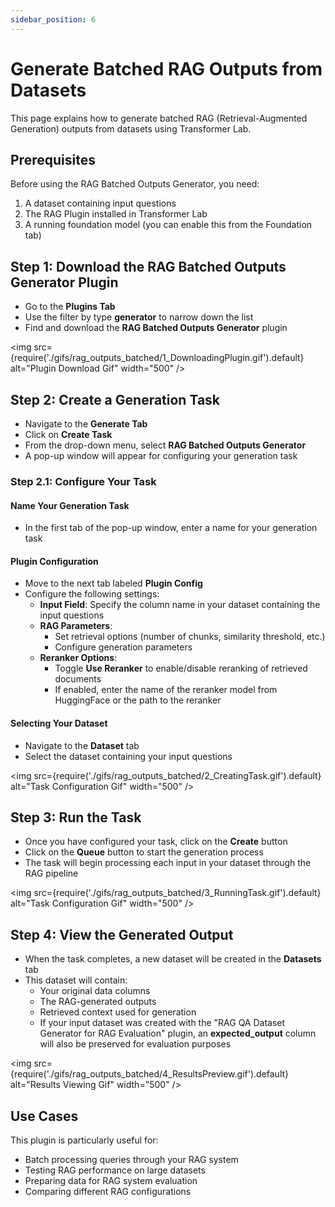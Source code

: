 ```yaml
---
sidebar_position: 6
---
```


# Generate Batched RAG Outputs from Datasets

This page explains how to generate batched RAG (Retrieval-Augmented Generation) outputs from datasets using Transformer Lab.

## Prerequisites

Before using the RAG Batched Outputs Generator, you need:

1. A dataset containing input questions
2. The RAG Plugin installed in Transformer Lab
3. A running foundation model (you can enable this from the Foundation tab)

## Step 1: Download the RAG Batched Outputs Generator Plugin

- Go to the **Plugins Tab**
- Use the filter by type **generator** to narrow down the list
- Find and download the **RAG Batched Outputs Generator** plugin

<img src={require('./gifs/rag_outputs_batched/1_DownloadingPlugin.gif').default} alt="Plugin Download Gif" width="500" />

## Step 2: Create a Generation Task

- Navigate to the **Generate Tab**
- Click on **Create Task**
- From the drop-down menu, select **RAG Batched Outputs Generator**
- A pop-up window will appear for configuring your generation task

### Step 2.1: Configure Your Task

#### Name Your Generation Task

- In the first tab of the pop-up window, enter a name for your generation task

#### Plugin Configuration

- Move to the next tab labeled **Plugin Config**
- Configure the following settings:
  - **Input Field**: Specify the column name in your dataset containing the input questions
  - **RAG Parameters**:
    - Set retrieval options (number of chunks, similarity threshold, etc.)
    - Configure generation parameters
  - **Reranker Options**:
    - Toggle **Use Reranker** to enable/disable reranking of retrieved documents
    - If enabled, enter the name of the reranker model from HuggingFace or the path to the reranker

#### Selecting Your Dataset

- Navigate to the **Dataset** tab
- Select the dataset containing your input questions

<img src={require('./gifs/rag_outputs_batched/2_CreatingTask.gif').default} alt="Task Configuration Gif" width="500" />

## Step 3: Run the Task

- Once you have configured your task, click on the **Create** button
- Click on the **Queue** button to start the generation process
- The task will begin processing each input in your dataset through the RAG pipeline

<img src={require('./gifs/rag_outputs_batched/3_RunningTask.gif').default} alt="Task Configuration Gif" width="500" />


## Step 4: View the Generated Output

- When the task completes, a new dataset will be created in the **Datasets** tab
- This dataset will contain:
  - Your original data columns
  - The RAG-generated outputs
  - Retrieved context used for generation
  - If your input dataset was created with the "RAG QA Dataset Generator for RAG Evaluation" plugin, an **expected_output** column will also be preserved for evaluation purposes

<img src={require('./gifs/rag_outputs_batched/4_ResultsPreview.gif').default} alt="Results Viewing Gif" width="500" />

## Use Cases

This plugin is particularly useful for:

- Batch processing queries through your RAG system
- Testing RAG performance on large datasets
- Preparing data for RAG system evaluation
- Comparing different RAG configurations
